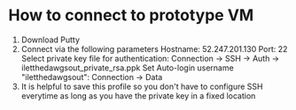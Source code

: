 # How to connect to prototype VM

1. Download Putty
2. Connect via the following parameters
    Hostname: 52.247.201.130
    Port: 22
    Select private key file for authentication: Connection -> SSH -> Auth -> iletthedawgsout_private_rsa.ppk
    Set  Auto-login username "iletthedawgsout": Connection -> Data
3. It is helpful to save this profile so you don't have to configure SSH everytime as long as you have the private key in a fixed location